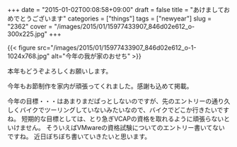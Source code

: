 +++
date = "2015-01-02T00:08:58+09:00"
draft = false
title = "あけましておめでとうございます"
categories = ["things"]
tags = ["newyear"]
slug = "2362"
cover = "/images/2015/01/15977433907_846d02e612_o-300x225.jpg"
+++

{{< figure src="/images/2015/01/15977433907_846d02e612_o-1-1024x768.jpg" alt="今年の我が家のおせち" >}}

本年もどうぞよろしくお願いします。

今年もお節制作を家内が頑張ってくれました。感謝も込めて掲載。

今年の目標・・・はあまりまだぱっとしないのですが、先のエントリーの通り久しくバイクでツーリングしていないみたいなので、バイクでどこか行きたいですね。
短期的な目標としては、とり急ぎVCAPの資格を取れるように頑張らないといけません。
そういえばVMwareの資格試験についてのエントリー書いてないですね。
近日ぼちぼち書いていきたいと思います。
